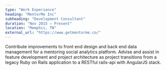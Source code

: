 ```yaml
---
type: "Work Experience"
heading: "MentorMe Inc"
subheading: "Development Consultant"
duration: "Nov 2015 – Present"
location: "Memphis, TN"
external_url: "https://www.getmentorme.co/"
---
```


Contribute improvements to front end design and back end data management for a mentoring social analytics platform. Advise and assist in feature development and project architecture as project transitions from a legacy Ruby on Rails application to a RESTful rails-api with AngularJS stack. 